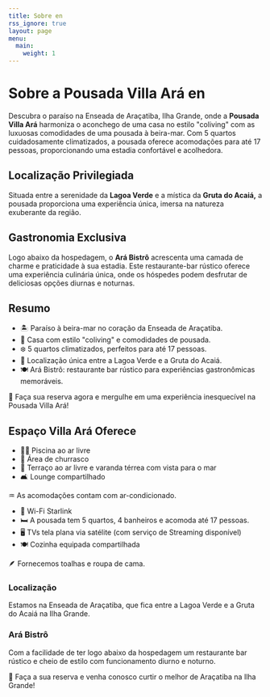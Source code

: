 ```yaml
---
title: Sobre en
rss_ignore: true
layout: page
menu:
  main:
    weight: 1
---
```

# Sobre a Pousada Villa Ará en
Descubra o paraíso na Enseada de Araçatiba, Ilha Grande, onde a **Pousada Villa Ará** harmoniza o aconchego de uma casa no estilo "coliving" com as luxuosas comodidades de uma pousada à beira-mar. Com 5 quartos cuidadosamente climatizados, a pousada oferece acomodações para até 17 pessoas, proporcionando uma estadia confortável e acolhedora.

## Localização Privilegiada

Situada entre a serenidade da **Lagoa Verde** e a mística da **Gruta do Acaiá,** a pousada proporciona uma experiência única, imersa na natureza exuberante da região.

## Gastronomia Exclusiva

Logo abaixo da hospedagem, o **Ará Bistrô** acrescenta uma camada de charme e praticidade à sua estadia. Este restaurante-bar rústico oferece uma experiência culinária única, onde os hóspedes podem desfrutar de deliciosas opções diurnas e noturnas.

## Resumo

- 🏝️ Paraíso à beira-mar no coração da Enseada de Araçatiba.
- 🏡 Casa com estilo "coliving" e comodidades de pousada.
- ❄️ 5 quartos climatizados, perfeitos para até 17 pessoas.
- 🌅 Localização única entre a Lagoa Verde e a Gruta do Acaiá.
- 🍽️ Ará Bistrô: restaurante bar rústico para experiências gastronômicas memoráveis.

📲 Faça sua reserva agora e mergulhe em uma experiência inesquecível na Pousada Villa Ará!

## Espaço Villa Ará Oferece

- 🏊‍♂️ Piscina ao ar livre
- 🥩 Área de churrasco
- 🌅 Terraço ao ar livre e varanda térrea com vista para o mar
- 🛋️ Lounge compartilhado

♒️ As acomodações contam com ar-condicionado.

- 🛜 Wi-Fi Starlink
- 🛏️ A pousada tem 5 quartos, 4 banheiros e acomoda até 17 pessoas.
- 🖥️ TVs tela plana via satélite (com serviço de Streaming disponível)
- 🍽️ Cozinha equipada compartilhada

🪶 Fornecemos toalhas e roupa de cama.

### Localização

Estamos na Enseada de Araçatiba, que fica entre a Lagoa Verde e a Gruta do Acaiá na Ilha Grande.

### Ará Bistrô

Com a facilidade de ter logo abaixo da hospedagem um restaurante bar rústico e cheio de estilo com funcionamento diurno e noturno.

📲 Faça a sua reserva e venha conosco curtir o melhor de Araçatiba na Ilha Grande!
